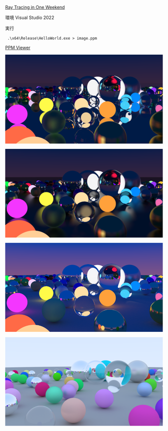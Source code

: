 [Ray Tracing in One Weekend](https://raytracing.github.io/books/RayTracingInOneWeekend.html)

環境
Visual Studio 2022

実行
```
 .\x64\Release\HelloWorld.exe > image.ppm
```

[PPM Viewer](https://www.cs.rhodes.edu/welshc/COMP141_F16/ppmReader.html)

![floor_is_mirror.png](floor_is_mirror.png)

![fuzzy_ground.png](fuzzy_ground.png)

![nsample6400w800mref100.png](nsample6400w800mref100.png)

![1280.png](1280.png)
